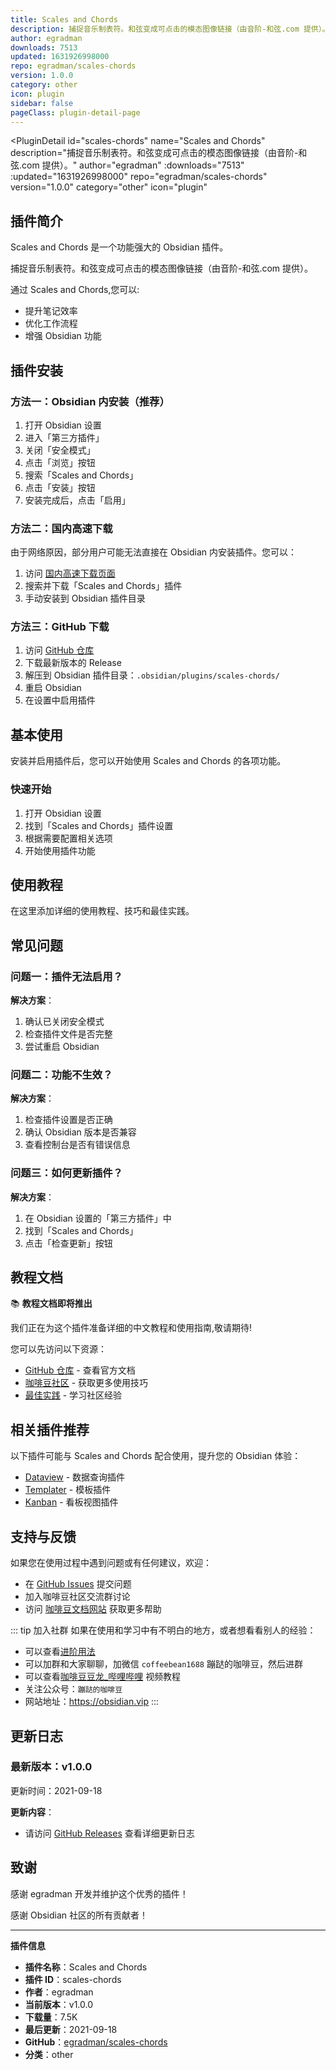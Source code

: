 ```yaml
---
title: Scales and Chords
description: 捕捉音乐制表符。和弦变成可点击的模态图像链接（由音阶-和弦.com 提供）。
author: egradman
downloads: 7513
updated: 1631926998000
repo: egradman/scales-chords
version: 1.0.0
category: other
icon: plugin
sidebar: false
pageClass: plugin-detail-page
---
```


<PluginDetail
  id="scales-chords"
  name="Scales and Chords"
  description="捕捉音乐制表符。和弦变成可点击的模态图像链接（由音阶-和弦.com 提供）。"
  author="egradman"
  :downloads="7513"
  :updated="1631926998000"
  repo="egradman/scales-chords"
  version="1.0.0"
  category="other"
  icon="plugin"
>

<!-- AUTO_GENERATED_START -->
## 插件简介

Scales and Chords 是一个功能强大的 Obsidian 插件。

捕捉音乐制表符。和弦变成可点击的模态图像链接（由音阶-和弦.com 提供）。

通过 Scales and Chords,您可以:

- 提升笔记效率
- 优化工作流程
- 增强 Obsidian 功能

<!-- AUTO_GENERATED_END -->

<!-- AUTO_GENERATED_START -->
## 插件安装

### 方法一：Obsidian 内安装（推荐）

1. 打开 Obsidian 设置
2. 进入「第三方插件」
3. 关闭「安全模式」
4. 点击「浏览」按钮
5. 搜索「Scales and Chords」
6. 点击「安装」按钮
7. 安装完成后，点击「启用」

### 方法二：国内高速下载

由于网络原因，部分用户可能无法直接在 Obsidian 内安装插件。您可以：

1. 访问 [国内高速下载页面](/zh/documentation/obsidian-plugins-download.html)
2. 搜索并下载「Scales and Chords」插件
3. 手动安装到 Obsidian 插件目录

### 方法三：GitHub 下载

1. 访问 [GitHub 仓库](https://github.com/egradman/scales-chords)
2. 下载最新版本的 Release
3. 解压到 Obsidian 插件目录：`.obsidian/plugins/scales-chords/`
4. 重启 Obsidian
5. 在设置中启用插件

## 基本使用

安装并启用插件后，您可以开始使用 Scales and Chords 的各项功能。

### 快速开始

1. 打开 Obsidian 设置
2. 找到「Scales and Chords」插件设置
3. 根据需要配置相关选项
4. 开始使用插件功能

<!-- AUTO_GENERATED_END -->

<!-- CUSTOM_CONTENT_START:tutorial -->
## 使用教程

在这里添加详细的使用教程、技巧和最佳实践。

<!-- CUSTOM_CONTENT_END:tutorial -->

<!-- SHARED_CONTENT_START -->
## 常见问题

### 问题一：插件无法启用？

**解决方案**：
1. 确认已关闭安全模式
2. 检查插件文件是否完整
3. 尝试重启 Obsidian

### 问题二：功能不生效？

**解决方案**：
1. 检查插件设置是否正确
2. 确认 Obsidian 版本是否兼容
3. 查看控制台是否有错误信息

### 问题三：如何更新插件？

**解决方案**：
1. 在 Obsidian 设置的「第三方插件」中
2. 找到「Scales and Chords」
3. 点击「检查更新」按钮

## 教程文档

📚 **教程文档即将推出**

我们正在为这个插件准备详细的中文教程和使用指南,敬请期待!

您可以先访问以下资源：
- [GitHub 仓库](https://github.com/egradman/scales-chords) - 查看官方文档
- [咖啡豆社区](/zh/bases/) - 获取更多使用技巧
- [最佳实践](/zh/best-practices/) - 学习社区经验

## 相关插件推荐

以下插件可能与 Scales and Chords 配合使用，提升您的 Obsidian 体验：

- [Dataview](/zh/plugins/dataview.html) - 数据查询插件
- [Templater](/zh/plugins/templater-obsidian.html) - 模板插件
- [Kanban](/zh/plugins/obsidian-kanban.html) - 看板视图插件

## 支持与反馈

如果您在使用过程中遇到问题或有任何建议，欢迎：

- 在 [GitHub Issues](https://github.com/egradman/scales-chords/issues) 提交问题
- 加入咖啡豆社区交流群讨论
- 访问 [咖啡豆文档网站](https://obsidian.vip) 获取更多帮助

::: tip 加入社群
如果在使用和学习中有不明白的地方，或者想看看别人的经验：
- 可以查看[进阶用法](/zh/advanced)
- 可以加群和大家聊聊，加微信 `coffeebean1688` 蹦跶的咖啡豆，然后进群
- 可以查看[咖啡豆豆龙_哔哩哔哩](https://space.bilibili.com/618777356) 视频教程
- 关注公众号：`蹦跶的咖啡豆`
- 网站地址：https://obsidian.vip
:::
<!-- SHARED_CONTENT_END -->

<!-- AUTO_GENERATED_START -->
## 更新日志

### 最新版本：v1.0.0

更新时间：2021-09-18

**更新内容**：
- 请访问 [GitHub Releases](https://github.com/egradman/scales-chords/releases) 查看详细更新日志

## 致谢

感谢 egradman 开发并维护这个优秀的插件！

感谢 Obsidian 社区的所有贡献者！

---

**插件信息**
- **插件名称**：Scales and Chords
- **插件 ID**：scales-chords
- **作者**：egradman
- **当前版本**：v1.0.0
- **下载量**：7.5K
- **最后更新**：2021-09-18
- **GitHub**：[egradman/scales-chords](https://github.com/egradman/scales-chords)
- **分类**：other
<!-- AUTO_GENERATED_END -->

</PluginDetail>

